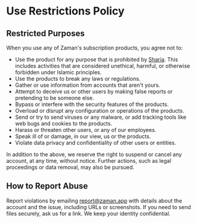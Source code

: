 # Use Restrictions Policy

## Restricted Purposes

When you use any of Zaman's subscription products, you agree not to:

- Use the product for any purpose that is prohibited by [Sharia](sharia.md). This includes activities that are considered unethical, harmful, or otherwise forbidden under Islamic principles.
- Use the products to break any laws or regulations.
- Gather or use information from accounts that aren't yours.
- Attempt to deceive us or other users by making false reports or pretending to be someone else.
- Bypass or interfere with the security features of the products.
- Overload or disrupt any configuration or operations of the products.
- Send or try to send viruses or any malware, or add tracking tools like web bugs and cookies to the products.
- Harass or threaten other users, or any of our employees.
- Speak ill of or damage, in our view, us or the products.
- Violate data privacy and confidentiality of other users or entities.

In addition to the above, we reserve the right to suspend or cancel any account, at any time, without notice. Further actions, such as legal proceedings or data removal, may also be pursued.

## How to Report Abuse

Report violations by emailing report@zaman.app with details about the account and the issue, including URLs or screenshots. If you need to send files securely, ask us for a link. We keep your identity confidential.

<!-- TODO: add copyright claims -->
<!-- For copyright issues, see our instructions on how to notify us about infringement claims. -->
